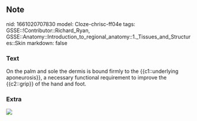## Note
nid: 1661020707830
model: Cloze-chrisc-ff04e
tags: GSSE::!Contributor::Richard_Ryan, GSSE::Anatomy::Introduction_to_regional_anatomy::1._Tissues_and_Structures::Skin
markdown: false

### Text
<div class="toggle">
  On the palm and sole the dermis is bound firmly to the
  {{c1::underlying aponeurosis}}, a necessary functional
  requirement to improve the {{c2::grip}} of the hand and foot.
</div>

### Extra
<img src="paste-7c8aaff278eac16cc67c54d4f38b82cb37b8e902.png">
